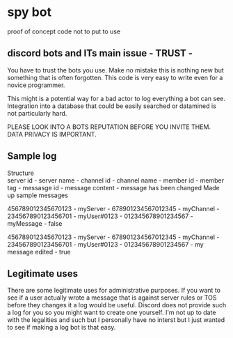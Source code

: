 # spy bot
 proof of concept code not to put to use

## discord bots and ITs main issue - TRUST - 
You have to trust the bots you use.
Make no mistake this is nothing new but something that is often forgotten.
This code is very easy to write even for a novice programmer.

This might is a potential way for a bad actor to log everything a bot can see.
Integration into a database that could be easily searched or datamined is not particularly hard.

PLEASE LOOK INTO A BOTS REPUTATION BEFORE YOU INVITE THEM.
DATA PRIVACY IS IMPORTANT.


## Sample log
Structure  
server id - server name - channel id - channel name - member id - member tag - messasge id - message content - message has been changed
Made up sample messages

456789012345670123 - myServer - 678901234567012345 - myChannel - 234567890123456701 - myUser#0123 - 012345678901234567 - myMessage - false

456789012345670123 - myServer - 678901234567012345 - myChannel - 234567890123456701 - myUser#0123 - 012345678901234567 - my message edited - true

## Legitimate uses
There are some legitimate uses for administrative purposes.
If you want to see if a user actually wrote a message that is against server rules or TOS before they changes it a log would be useful.
Discord does not provide such a log for you so you might want to create one yourself.
I'm not up to date with the legalities and such but I personally have no interst but I just wanted to see if making a log bot is that easy.
